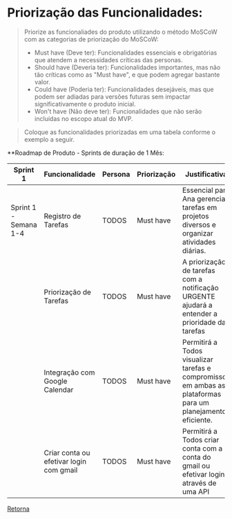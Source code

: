 # Priorização das Funcionalidades:

> Priorize as funcionaliades do produto utilizando o método MoSCoW com as categorias de priorização do MoSCoW:
> - Must have (Deve ter): Funcionalidades essenciais e obrigatórias que atendem a necessidades críticas das personas.
> - Should have (Deveria ter): Funcionalidades importantes, mas não tão críticas como as "Must have", e que podem agregar bastante valor.
> - Could have (Poderia ter): Funcionalidades desejáveis, mas que podem ser adiadas para versões futuras sem impactar significativamente o produto inicial.
> - Won't have (Não deve ter): Funcionalidades que não serão incluídas no escopo atual do MVP.

> Coloque as funcionalidades priorizadas em uma tabela conforme o exemplo a seguir.

**Roadmap de Produto - Sprints de duração de 1 Mês:

|Sprint 1 | Funcionalidade                     | Persona       | Priorização  | Justificativa                                                                                                                                                                                                                                                               |
|---------|-----------------------------------|---------------|--------------|------------------------------------------------------------------------------------------------------------------------------------------------------------------------------------------------------------------------------------------------------------------------------|
| Sprint 1 - Semana 1-4 | Registro de Tarefas            | TODOS | Must have    | Essencial para Ana gerenciar tarefas em projetos diversos e organizar atividades diárias.     |                                                                                                                               
|                        | Priorização de Tarefas         | TODOS | Must have    | A priorização de tarefas com a notificação URGENTE ajudará a entender a prioridade das tarefas|
|                        | Integração com Google Calendar | TODOS | Must have    | Permitirá a Todos visualizar tarefas e compromissos em ambas as plataformas para um planejamento eficiente. |
|                        | Criar conta ou efetivar login com gmail | TODOS| Must have  |  Permitirá a Todos criar conta com a conta do gmail ou efetivar login, através de uma API   |

[Retorna](../README.md)
